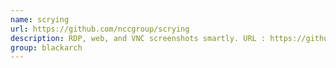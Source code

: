 ```yaml
---
name: scrying
url: https://github.com/nccgroup/scrying
description: RDP, web, and VNC screenshots smartly. URL : https://github.com/nccgroup/scrying Groups : blackarch blackarch-webapp blackarch-recon
group: blackarch
---
```

